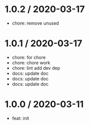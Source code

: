 
1.0.2 / 2020-03-17
==================

  * chore: remove unused

1.0.1 / 2020-03-17
==================

  * chore: for chore
  * chore: chore work
  * chore: lint add dev dep
  * docs: update doc
  * docs: update doc
  * docs: update doc

1.0.0 / 2020-03-11
==================

  * feat: init
